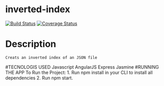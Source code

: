 # inverted-index
[![Build Status](https://travis-ci.org/andela-fojuri/Checkpoint1.svg?branch=develop)](https://travis-ci.org/andela-fojuri/Checkpoint1)
[![Coverage Status](https://coveralls.io/repos/github/andela-fojuri/Checkpoint1/badge.svg?branch=develop)](https://coveralls.io/github/andela-fojuri/Checkpoint1?branch=develop)


# Description
    Creats an inverted index of an JSON file

#TECNOLOGIS USED
    Javascript
    AngularJS
    Express
    Jasmine
#RUNNING THE APP
    To Run the Project:
    1. Run npm install in your CLI to install all dependencies
    2. Run npm start.

